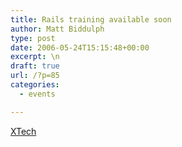 ```yaml
---
title: Rails training available soon
author: Matt Biddulph
type: post
date: 2006-05-24T15:15:48+00:00
excerpt: \n
draft: true
url: /?p=85
categories:
  - events

---
```

[XTech][1]

 [1]: https://xtech06.usefulinc.com/schedule/detail/188
